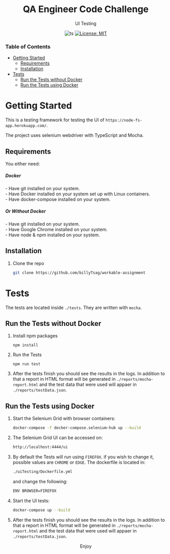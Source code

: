 <br />
<div align="center">
  </a>
  <h1 align="center">QA Engineer Code Challenge</h1>
  <p align="center">
    UI Testing
    <br />
    
  </p>
</div>

<div align="center">

![ts](https://badgen.net/badge/Built%20With/TypeScript/blue) 
[![License: MIT](https://img.shields.io/badge/License-MIT-yellow.svg)](https://opensource.org/licenses/MIT)

</div>

### Table of Contents

- [Getting Started](#getting-started)
  - [Requirements](#requirements)
  - [Installation](#installation)
- [Tests](#tests)
    - [Run the Tests without Docker](#run-the-tests-without-docker)
    - [Run the Tests using Docker](#run-the-tests-using-docker)
     


# Getting Started

This is a testing framework for testing the UI of `https://node-fs-app.herokuapp.com/`.

The project uses selenium webdriver with TypeScript and Mocha.

## Requirements
You either need:
<h5> Docker</h5>
- Have git installed on your system.
<br>
-   Have Docker installed on your system set up with Linux containers.
<br>
-  Have docker-compose installed on your system.

<h5> Or Without Docker</h5>
- Have git installed on your system.
<br>
- Have Google Chrome installed on your system.
<br>
-   Have node & npm installed on your system.


## Installation

1. Clone the repo
    ```sh
    git clone https://github.com/billyTsag/workable-assignment
    ```



# Tests

The tests are located inside `./tests`. They are written with `mocha`.

## Run the Tests without Docker

1. Install npm packages
    ```
    npm install
    ```
2. Run the Tests
    ```
    npm run test
    ```
2. After the tests finish you should see the results in the logs. 
In addition to that a report in HTML format will be generated in `./reports/mocha-report.html` and the test data that were used will appaer in `./reports/testData.json`.

## Run the Tests using Docker

1. Start the Selenium Grid with browser containers:
    ```sh
    docker-compose -f docker-compose.selenium-hub up --build
    ```
2. The Selenium Grid UI can be accessed on: 
    ```sh
    http://localhost:4444/ui
    ```
3. By default the Tests will run using `FIREFOX`. if you wish to change it, possible values are `CHROME` or `EDGE`. 
The dockerfile is located in: 
    ```sh
    ./uiTesting/Dockerfile.yml
    ```
    and change the following: 
     ```sh
    ENV BROWSER=FIREFOX
    ```
4. Start the UI tests:
    ```sh
    docker-compose up --build
    ```
5. After the tests finish you should see the results in the logs. 
In addition to that a report in HTML format will be generated in `./reports/mocha-report.html` and the test data that were used will appaer in `./reports/testData.json`.

<div align="center">
Enjoy
</div>